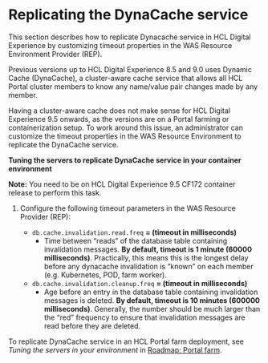 # Replicating the DynaCache service

This section describes how to replicate Dynacache service in HCL Digital Experience by customizing timeout properties in the WAS Resource Environment Provider \(REP\).

Previous versions up to HCL Digital Experience 8.5 and 9.0 uses Dynamic Cache \(DynaCache\), a cluster-aware cache service that allows all HCL Portal cluster members to know any name/value pair changes made by any member.

Having a cluster-aware cache does not make sense for HCL Digital Experience 9.5 onwards, as the versions are on a Portal farming or containerization setup. To work around this issue, an administrator can customize the timeout properties in the WAS Resource Environment to replicate the DynaCache service.

****Tuning the servers to replicate DynaCache service in your container environment****

**Note:** You need to be on HCL Digital Experience 9.5 CF172 container release to perform this task.

1.  Configure the following timeout parameters in the WAS Resource Provider \(REP\):

    -   `db.cache.invalidation.read.freq` **= \(timeout in milliseconds\)**
        -   Time between “reads” of the database table containing invalidation messages. **By default, timeout is 1 minute \(60000 milliseconds\)**. Practically, this means this is the longest delay before any dynacache invalidation is “known” on each member \(e.g. Kubernetes, POD, farm worker\).
    -   `db.cache.invalidation.cleanup.freq` **= \(timeout in milliseconds\)**
        -   Age before an entry in the database table containing invalidation messages is deleted. **By default, timeout is 10 minutes \(600000 milliseconds\)**. Generally, the number should be much larger than the “red” frequency to ensure that invalidation messages are read before they are deleted.

To replicate DynaCache service in an HCL Portal farm deployment, see *Tuning the servers in your environment* in [Roadmap: Portal farm](https://help.hcltechsw.com/digital-experience/8.5/install/rm_production_farm.md).



